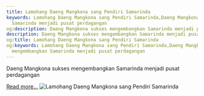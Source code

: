 ```yaml
---
title: Lamohang Daeng Mangkona sang Pendiri Samarinda
keywords: Lamohang Daeng Mangkona sang Pendiri Samarinda,Daeng Mangkona sukses mengembangkan
  Samarinda menjadi pusat perdagangan
og:description: Daeng Mangkona sukses mengembangkan Samarinda menjadi pusat perdagangan
description: Daeng Mangkona sukses mengembangkan Samarinda menjadi pusat perdagangan
og:title: Lamohang Daeng Mangkona sang Pendiri Samarinda
og:keywords: Lamohang Daeng Mangkona sang Pendiri Samarinda,Daeng Mangkona sukses
  mengembangkan Samarinda menjadi pusat perdagangan
---
```


Daeng Mangkona sukses mengembangkan Samarinda menjadi pusat perdagangan

[Read more...](https://www.sportourism.id/post/5989/lamohang-daeng-mangkona-sang-pendiri-samarinda "Lamohang Daeng Mangkona sang Pendiri Samarinda")
![Lamohang Daeng Mangkona sang Pendiri Samarinda](http://1.bp.blogspot.com/-MWq8yVf0NY4/UnfdnfxknaI/AAAAAAAAATE/IUOkAv0GHAA/s1600/fotoyovanda5.jpg "Lamohang Daeng Mangkona sang Pendiri Samarinda")